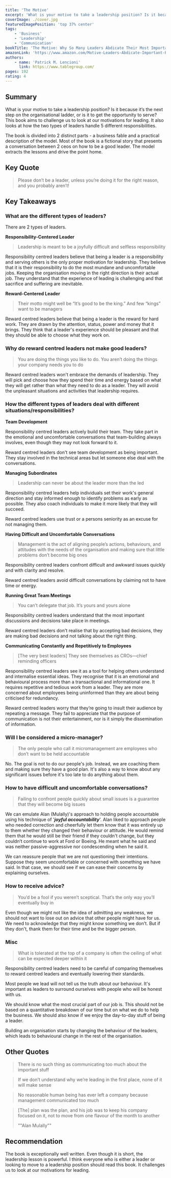 ```yaml
---
title: 'The Motive'
excerpt: 'What is your motive to take a leadership position? Is it because it’s the next step on the organisational ladder or is it to get the opportunity to serve?  This book challenges us to look at our motivations for leading.'
coverImage: ./cover.jpg
featuredImagePosition: 'top 37% center'
tags:
    - 'Business'
    - 'Leadership'
    - 'Communication'
bookTitle: 'The Motive: Why So Many Leaders Abdicate Their Most Important Responsibilities'
amazonLink: 'https://www.amazon.com/Motive-Leaders-Abdicate-Important-Responsibilities/dp/1119600456'
authors:
    - name: 'Patrick M. Lencioni'
      link: https://www.tablegroup.com/
pages: 192
rating: 4
---
```


## Summary

What is your motive to take a leadership position? Is it because it’s the next step on the organisational ladder, or is it to get the opportunity to serve? This book aims to challenge us to look at our motivations for leading. It also looks at how the two types of leaders handle 5 different responsibilities.

The book is divided into 2 distinct parts - a business fable and a practical description of the model. Most of the book is a fictional story that presents a conversation between 2 ceos on how to be a good leader. The model extracts the lessons and drive the point home.

## Key Quote

> Please don’t be a leader, unless you’re doing it for the right reason, and you probably aren’t!

## Key Takeaways

### What are the different types of leaders?

There are 2 types of leaders.

**Responsibility-Centered Leader**

> Leadership is meant to be a joyfully difficult and selfless responsibility

Responsibility centred leaders believe that being a leader is a responsibility and serving others is the only proper motivation for leadership. They believe that it is their responsibility to do the most mundane and uncomfortable jobs. Keeping the organisation moving in the right direction is their actual job. They understand that the experience of leading is challenging and that sacrifice and suffering are inevitable.

**Reward-Centered Leader**

> Their motto might well be “It’s good to be the king.” And few “kings” want to be managers

Reward centred leaders believe that being a leader is the reward for hard work. They are drawn by the attention, status, power and money that it brings. They think that a leader's experience should be pleasant and that they should be able to choose what they work on.

### Why do **reward centred leaders not make good leaders?**

> You are doing the things you like to do. You aren’t doing the things your company needs you to do

Reward centred leaders won't embrace the demands of leadership. They will pick and choose how they spend their time and energy based on what they will get rather than what they need to do as a leader. They will avoid the unpleasant situations and activities that leadership requires.

### How the different types of leaders deal with different situations/responsibilities?

**Team Development**

Responsibility centred leaders actively build their team. They take part in the emotional and uncomfortable conversations that team-building always involves, even though they may not look forward to it.

Reward centred leaders don't see team development as being important. They stay involved in the technical areas but let someone else deal with the conversations.

**Managing Subordinates**

> Leadership can never be about the leader more than the led

Responsibility centred leaders help individuals set their work's general direction and stay informed enough to identify problems as early as possible. They also coach individuals to make it more likely that they will succeed.

Reward centred leaders use trust or a persons seniority as an excuse for not managing them.

**Having Difficult and Uncomfortable Conversations**

> Management is the act of aligning people’s actions, behaviours, and attitudes with the needs of the organisation and making sure that little problems don’t become big ones

Responsibility centred leaders confront difficult and awkward issues quickly and with clarity and resolve.

Reward centred leaders avoid difficult conversations by claiming not to have time or energy.

**Running Great Team Meetings**

> You can’t delegate that job. It’s yours and yours alone

Responsibility centred leaders understand that the most important discussions and decisions take place in meetings.

Reward centred leaders don't realise that by accepting bad decisions, they are making bad decisions and not talking about the right thing.

**Communicating Constantly and Repetitively to Employees**

> [The very best leaders] They see themselves as CROs—chief reminding officers

Responsibility centred leaders see it as a tool for helping others understand and internalise essential ideas. They recognise that it is an emotional and behavioural process more than a transactional and informational one. It requires repetitive and tedious work from a leader. They are more concerned about employees being uninformed than they are about being criticised for redundancy.

Reward centred leaders worry that they’re going to insult their audience by repeating a message. They fail to appreciate that the purpose of communication is not their entertainment, nor is it simply the dissemination of information.

### Will I be considered a micro-manager?

> The only people who call it micromanagement are employees who don’t want to be held accountable

No. The goal is not to do our people's job. Instead, we are coaching them and making sure they have a good plan. It's also a way to know about any significant issues before it's too late to do anything about them.

### How to have difficult and uncomfortable conversations?

> Failing to confront people quickly about small issues is a guarantee that they will become big issues

We can emulate Alan (Mulally)'s approach to holding people accountable using his technique of '**_joyful accountability_**'. Alan liked to approach people who needed correction and cheerfully let them know that it was entirely up to them whether they changed their behaviour or attitude. He would remind them that he would still be their friend if they couldn't change, but they couldn’t continue to work at Ford or Boeing. He meant what he said and was neither passive-aggressive nor condescending when he said it.

We can reassure people that we are not questioning their intentions. Suppose they seem uncomfortable or concerned with something we have said. In that case, we should see if we can ease their concerns by explaining ourselves.

### How to receive advice?

> You’d be a fool if you weren’t sceptical. That’s the only way you’ll eventually buy in

Even though we might not like the idea of admitting any weakness, we should not want to lose out on advice that other people might have for us. We need to acknowledge that they might know something we don't. But if they don't, thank them for their time and be the bigger person.

### Misc

> What is tolerated at the top of a company is often the ceiling of what can be expected deeper within it

Responsibility centred leaders need to be careful of comparing themselves to reward centred leaders and eventually lowering their standards.

Most people we lead will not tell us the truth about our behaviour. It's important as leaders to surround ourselves with people who will be honest with us.

We should know what the most crucial part of our job is. This should not be based on a quantitative breakdown of our time but on what we do to help the business. We should also know if we enjoy the day-to-day stuff of being a leader.

Building an organisation starts by changing the behaviour of the leaders, which leads to behavioural change in the rest of the organisation.

## Other Quotes

> There is no such thing as communicating too much about the important stuff

> If we don’t understand why we’re leading in the first place, none of it will make sense

> No reasonable human being has ever left a company because management communicated too much

> [The] plan was the plan, and his job was to keep his company focused on it, not to move from one flavour of the month to another
>
> ""Alan Mulally""

## Recommendation

The book is exceptionally well written. Even though it is short, the leadership lesson is powerful. I think everyone who is either a leader or looking to move to a leadership position should read this book. It challenges us to look at our motivations for leading.
